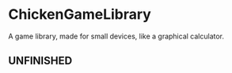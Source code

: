 # ChickenGameLibrary
A game library, made for small devices, like a graphical calculator.

## UNFINISHED
